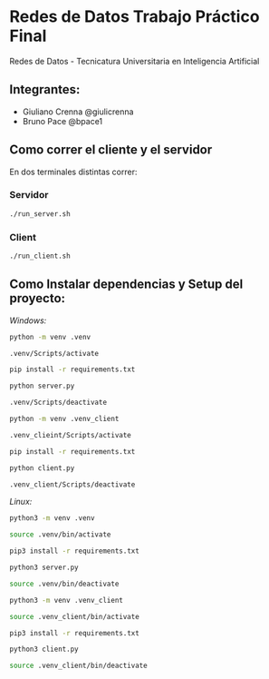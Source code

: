 # Redes de Datos Trabajo Práctico Final

Redes de Datos - Tecnicatura Universitaria en Inteligencia Artificial

## Integrantes:
- Giuliano Crenna @giulicrenna
- Bruno Pace @bpace1

## Como correr el cliente y el servidor

En dos terminales distintas correr:

### Servidor

```bash
./run_server.sh
```

### Client

```bash
./run_client.sh
```

## Como Instalar dependencias y Setup del proyecto:

*Windows:*

```bash
python -m venv .venv

.venv/Scripts/activate

pip install -r requirements.txt

python server.py

.venv/Scripts/deactivate

python -m venv .venv_client

.venv_clieint/Scripts/activate

pip install -r requirements.txt

python client.py

.venv_client/Scripts/deactivate
```

*Linux:*

```bash
python3 -m venv .venv

source .venv/bin/activate

pip3 install -r requirements.txt

python3 server.py

source .venv/bin/deactivate

python3 -m venv .venv_client

source .venv_client/bin/activate

pip3 install -r requirements.txt

python3 client.py

source .venv_client/bin/deactivate
```
